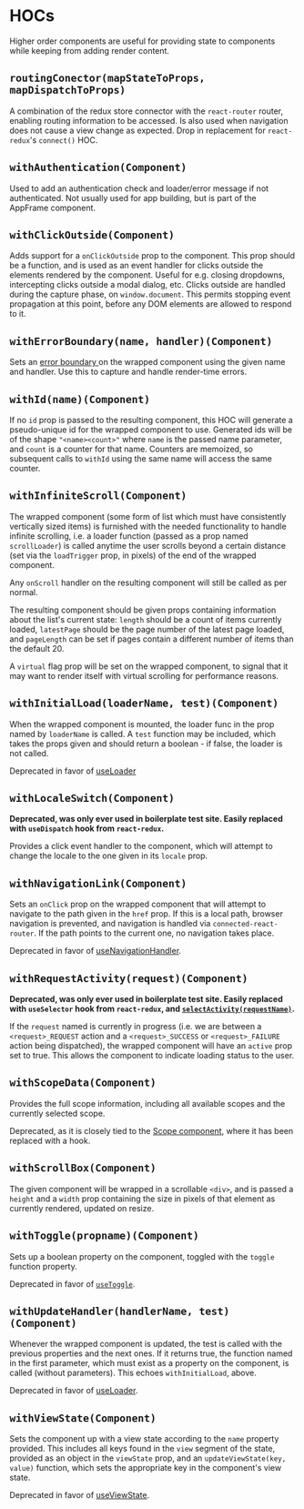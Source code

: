# HOCs

Higher order components are useful for providing state to components while keeping from adding render content.

## `routingConector(mapStateToProps, mapDispatchToProps)`

A combination of the redux store connector with the `react-router` router, enabling routing information to be accessed. Is also used when navigation does not cause a view change as expected. Drop in replacement for `react-redux`'s `connect()` HOC.

## `withAuthentication(Component)`

Used to add an authentication check and loader/error message if not authenticated. Not usually used for app building, but is part of the AppFrame component.

## `withClickOutside(Component)`

Adds support for a `onClickOutside` prop to the component. This prop should be a function, and is used as an event handler for clicks outside the elements rendered by the component. Useful for e.g. closing dropdowns, intercepting clicks outside a modal dialog, etc. Clicks outside are handled during the capture phase, on `window.document`. This permits stopping event propagation at this point, before any DOM elements are allowed to respond to it.

## `withErrorBoundary(name, handler)(Component)`

Sets an [error boundary ](https://reactjs.org/docs/error-boundaries.html) on the wrapped component using the given name and handler. Use this to capture and handle render-time errors.

## `withId(name)(Component)`

If no `id` prop is passed to the resulting component, this HOC will generate a pseudo-unique id for the wrapped component to use. Generated ids will be of the shape `"<name><count>"` where `name` is the passed name parameter, and `count` is a counter for that name. Counters are memoized, so subsequent calls to `withId` using the same name will access the same counter.

## `withInfiniteScroll(Component)`

The wrapped component (some form of list which must have consistently vertically sized items) is furnished with the needed functionality to handle infinite scrolling, i.e. a loader function (passed as a prop named `scrollLoader`) is called anytime the user scrolls beyond a certain distance (set via the `loadTrigger` prop, in pixels) of the end of the wrapped component.

Any `onScroll` handler on the resulting component will still be called as per normal.

The resulting component should be given props containing information about the list's current state: `length` should be a count of items currently loaded, `latestPage` should be the page number of the latest page loaded, and `pageLength` can be set if pages contain a different number of items than the default 20.

A `virtual` flag prop will be set on the wrapped component, to signal that it may want to render itself with virtual scrolling for performance reasons.

## `withInitialLoad(loaderName, test)(Component)`

When the wrapped component is mounted, the loader func in the prop named by `loaderName` is called. A `test` function may be included, which takes the props given and should return a boolean - if false, the loader is not called.

Deprecated in favor of [useLoader](hooks.md#useloaderloadactions-cutoutselector)

## `withLocaleSwitch(Component)`

**Deprecated, was only ever used in boilerplate test site. Easily replaced with `useDispatch` hook from `react-redux`.**

Provides a click event handler to the component, which will attempt to change the locale to the one given in its `locale` prop.

## `withNavigationLink(Component)`

Sets an `onClick` prop on the wrapped component that will attempt to navigate to the path given in the `href` prop. If this is a local path, browser navigation is prevented, and navigation is handled via `connected-react-router`. If the path points to the current one, no navigation takes place.

Deprecated in favor of [useNavigationHandler](hooks.md#usenavigationhandlername).

## `withRequestActivity(request)(Component)`

**Deprecated, was only ever used in boilerplate test site. Easily replaced with `useSelector` hook from `react-redux`, and [`selectActivity(requestName)`](actionsreducersselectors.md#requests).**

If the `request` named is currently in progress (i.e. we are between a `<request>_REQUEST` action and a `<request>_SUCCESS` or `<request>_FAILURE` action being dispatched), the wrapped component will have an `active` prop set to true. This allows the component to indicate loading status to the user.

## `withScopeData(Component)`

Provides the full scope information, including all available scopes and the currently selected scope.

Deprecated, as it is closely tied to the [Scope component](components.md#Scope), where it has been replaced with a hook.

## `withScrollBox(Component)`

The given component will be wrapped in a scrollable `<div>`, and is passed a `height` and a `width` prop containing the size in pixels of that element as currently rendered, updated on resize.

## `withToggle(propname)(Component)`

Sets up a boolean property on the component, toggled with the `toggle` function property.

Deprecated in favor of [`useToggle`](hooks.md#usetoggleinit).

## `withUpdateHandler(handlerName, test)(Component)`

Whenever the wrapped component is updated, the test is called with the previous properties and the next ones. If it returns true, the function named in the first parameter, which must exist as a property on the component, is called (without parameters). This echoes `withInitialLoad`, above.

Deprecated in favor of [useLoader](hooks.md#useloaderloadactions-cutoutselector).

## `withViewState(Component)`

Sets the component up with a view state according to the `name` property provided. This includes all keys found in the `view` segment of the state, provided as an object in the `viewState` prop, and an `updateViewState(key, value)` function, which sets the appropriate key in the component's view state.

Deprecated in favor of [useViewState](hooks.md#useviewstatename).
